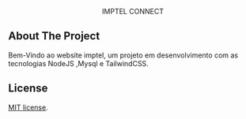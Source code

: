 <p align="center">IMPTEL CONNECT</p>


## About The Project
Bem-Vindo ao website imptel, um projeto em desenvolvimento com as tecnologias NodeJS ,Mysql e TailwindCSS.


## License

 [MIT license](https://opensource.org/licenses/MIT).
  
